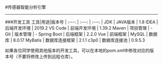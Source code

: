 #传感器智能分析引擎

---
###开发工具
工具|用途|版本号
| :---: | :---: | :---: |
JDK | JAVA版本 | 1.8
IDEA | 后端开发环境 | 2019.2 
VS Code | 前端开发环境 | 1.39.2
Maven | 项目管理 | -
Git | 版本管理 | -
Spring Boot | 后端框架 | 2.2.0 
Vue | 前端框架 | 
MySQL | 数据库 | 8.0.17
MyBatis | 数据库连接框架 | 2.1.1
c3p0 | 数据库连接池 | 0.9.5.3

如果各位同学使用其他版本的开发工具，可以在本地的pom.xml中修改对应的版本号（不要将修改上传到远程仓库）。
